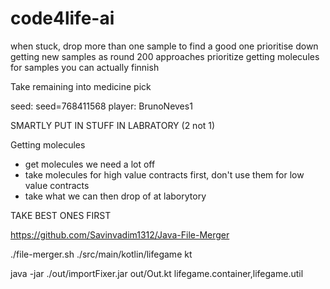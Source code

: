# code4life-ai


when stuck, drop more than one sample to find a good one
prioritise down getting new samples as round 200 approaches
prioritize getting molecules for samples you can actually finnish



Take remaining into medicine pick

seed: seed=768411568
player: BrunoNeves1

SMARTLY PUT IN STUFF IN LABRATORY (2 not 1)


Getting molecules
- get molecules we need a lot off
- take molecules for high value contracts first, don't use them for low value contracts
- take what we can then drop of at laborytory


TAKE BEST ONES FIRST

https://github.com/Savinvadim1312/Java-File-Merger


./file-merger.sh ./src/main/kotlin/lifegame kt


 java -jar ./out/importFixer.jar out/Out.kt lifegame.container,lifegame.util